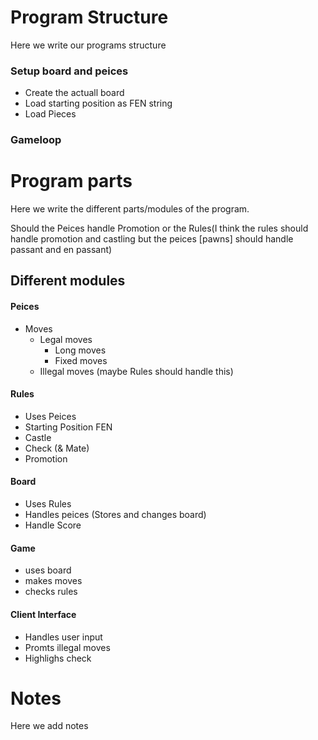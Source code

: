 # Program Structure
Here we write our programs structure
### Setup board and peices
- Create the actuall board
- Load starting position as FEN string
- Load Pieces


### Gameloop



# Program parts
Here we write the different parts/modules of the program.

Should the Peices handle Promotion or the Rules(I think the rules should handle promotion and castling but the peices [pawns] should handle passant and en passant)


## Different modules
#### Peices
- Moves
  - Legal moves
    - Long moves
    - Fixed moves
  - Illegal moves (maybe Rules should handle this)
  
#### Rules
- Uses Peices
- Starting Position FEN
- Castle
- Check (& Mate)
- Promotion

  
#### Board
- Uses Rules
- Handles peices (Stores and changes board)
- Handle Score

#### Game
- uses board
- makes moves
- checks rules
  
#### Client Interface
- Handles user input
- Promts illegal moves
- Highlighs check
  
# Notes
Here we add notes